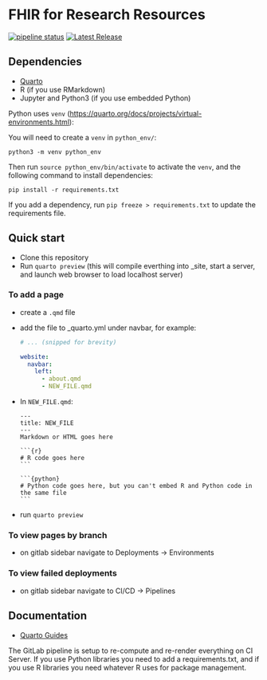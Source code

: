 # FHIR for Research Resources

[![pipeline status](https://gitlab.mitre.org/fhir-for-research/web/badges/main/pipeline.svg)](https://gitlab.mitre.org/fhir-for-research/web/-/commits/main)
[![Latest Release](https://gitlab.mitre.org/fhir-for-research/web/-/badges/release.svg)](https://gitlab.mitre.org/fhir-for-research/web/-/releases)

## Dependencies

- [Quarto](https://quarto.org/docs/get-started/)
- R (if you use RMarkdown)
- Jupyter and Python3 (if you use embedded Python)

Python uses `venv` (https://quarto.org/docs/projects/virtual-environments.html):

You will need to create a `venv` in `python_env/`:

    python3 -m venv python_env

Then run `source python_env/bin/activate` to activate the `venv`, and the following command to install dependencies:

    pip install -r requirements.txt

If you add a dependency, run `pip freeze > requirements.txt` to update the requirements file.

## Quick start

- Clone this repository
- Run `quarto preview` (this will compile everthing into _site, start a server, and launch web browser to load localhost server)

### To add a page

- create a `.qmd` file
- add the file to _quarto.yml under navbar, for example:

    ```yaml
    # ... (snipped for brevity)

    website:
      navbar:
        left:
          - about.qmd
          - NEW_FILE.qmd
    ```

- In `NEW_FILE.qmd`:

      ---
      title: NEW_FILE
      ---
      Markdown or HTML goes here

      ```{r}
      # R code goes here
      ```

      ```{python}
      # Python code goes here, but you can't embed R and Python code in the same file
      ```

 - run `quarto preview`

### To view pages by branch

 - on gitlab sidebar navigate to Deployments -> Environments

### To view failed deployments

 - on gitlab sidebar navigate to CI/CD -> Pipelines


## Documentation

 - [Quarto Guides](https://quarto.org/docs/guide/)

The GitLab pipeline is setup to re-compute and re-render everything on CI Server. If you use Python libraries you need to add a requirements.txt, and if you use R libraries you need whatever R uses for package management.
